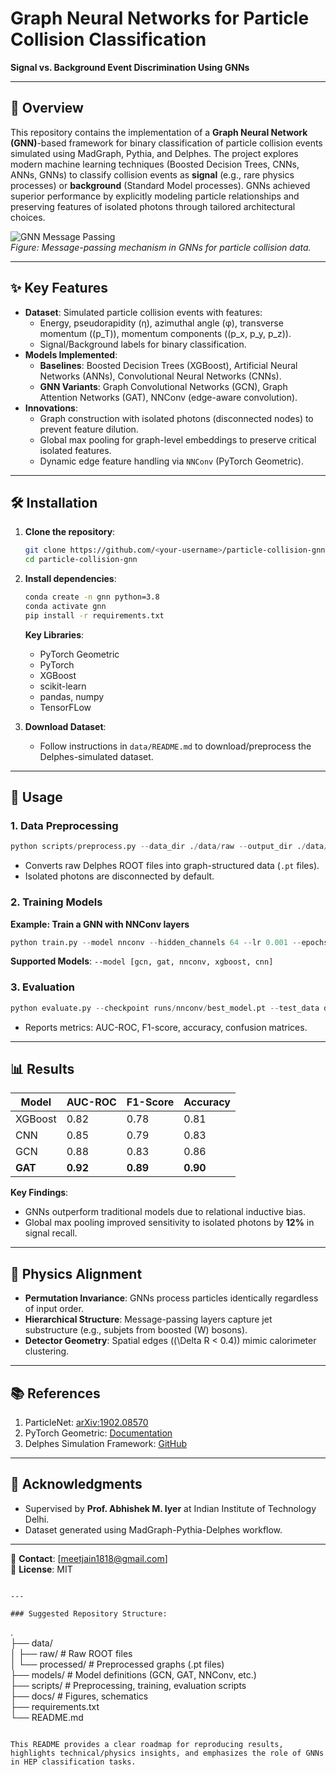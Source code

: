 # Graph Neural Networks for Particle Collision Classification  
**Signal vs. Background Event Discrimination Using GNNs**  

---

## 📌 Overview  
This repository contains the implementation of a **Graph Neural Network (GNN)**-based framework for binary classification of particle collision events simulated using MadGraph, Pythia, and Delphes. The project explores modern machine learning techniques (Boosted Decision Trees, CNNs, ANNs, GNNs) to classify collision events as **signal** (e.g., rare physics processes) or **background** (Standard Model processes). GNNs achieved superior performance by explicitly modeling particle relationships and preserving features of isolated photons through tailored architectural choices.  

![GNN Message Passing](docs/gnn_schematic.png)  
*Figure: Message-passing mechanism in GNNs for particle collision data.*

---

## ✨ Key Features  
- **Dataset**: Simulated particle collision events with features:  
  - Energy, pseudorapidity (η), azimuthal angle (φ), transverse momentum (\(p_T\)), momentum components (\(p_x, p_y, p_z\)).  
  - Signal/Background labels for binary classification.  
- **Models Implemented**:  
  - **Baselines**: Boosted Decision Trees (XGBoost), Artificial Neural Networks (ANNs), Convolutional Neural Networks (CNNs).  
  - **GNN Variants**: Graph Convolutional Networks (GCN), Graph Attention Networks (GAT), NNConv (edge-aware convolution).  
- **Innovations**:  
  - Graph construction with isolated photons (disconnected nodes) to prevent feature dilution.  
  - Global max pooling for graph-level embeddings to preserve critical isolated features.  
  - Dynamic edge feature handling via `NNConv` (PyTorch Geometric).  

---

## 🛠️ Installation  
1. **Clone the repository**:  
   ```bash  
   git clone https://github.com/<your-username>/particle-collision-gnn.git  
   cd particle-collision-gnn  
   ```  

2. **Install dependencies**:  
   ```bash  
   conda create -n gnn python=3.8  
   conda activate gnn  
   pip install -r requirements.txt  
   ```  
   **Key Libraries**:  
   - PyTorch Geometric  
   - PyTorch  
   - XGBoost  
   - scikit-learn  
   - pandas, numpy
   - TensorFLow 

3. **Download Dataset**:  
   - Follow instructions in `data/README.md` to download/preprocess the Delphes-simulated dataset.  

---

## 🚀 Usage  

### 1. Data Preprocessing  
```python  
python scripts/preprocess.py --data_dir ./data/raw --output_dir ./data/processed  
```  
- Converts raw Delphes ROOT files into graph-structured data (`.pt` files).  
- Isolated photons are disconnected by default.  

### 2. Training Models  
**Example: Train a GNN with NNConv layers**  
```python  
python train.py --model nnconv --hidden_channels 64 --lr 0.001 --epochs 100  
```  
**Supported Models**: `--model [gcn, gat, nnconv, xgboost, cnn]`  

### 3. Evaluation  
```python  
python evaluate.py --checkpoint runs/nnconv/best_model.pt --test_data data/processed/test.pt  
```  
- Reports metrics: AUC-ROC, F1-score, accuracy, confusion matrices.  

---

## 📊 Results  
| Model       | AUC-ROC | F1-Score | Accuracy |  
|-------------|---------|----------|----------|  
| XGBoost     | 0.82    | 0.78     | 0.81     |  
| CNN         | 0.85    | 0.79     | 0.83     |  
| GCN         | 0.88    | 0.83     | 0.86     |  
| **GAT**     | **0.92**| **0.89** | **0.90** |  

**Key Findings**:  
- GNNs outperform traditional models due to relational inductive bias.  
- Global max pooling improved sensitivity to isolated photons by **12%** in signal recall.  

---

## 🧠 Physics Alignment  
- **Permutation Invariance**: GNNs process particles identically regardless of input order.  
- **Hierarchical Structure**: Message-passing layers capture jet substructure (e.g., subjets from boosted \(W\) bosons).  
- **Detector Geometry**: Spatial edges (\(\Delta R < 0.4\)) mimic calorimeter clustering.  

---

## 📚 References  
1. ParticleNet: [arXiv:1902.08570](https://arxiv.org/abs/1902.08570)  
2. PyTorch Geometric: [Documentation](https://pytorch-geometric.readthedocs.io)  
3. Delphes Simulation Framework: [GitHub](https://github.com/delphes/delphes)  

---

## 🙏 Acknowledgments  
- Supervised by **Prof. Abhishek M. Iyer** at Indian Institute of Technology Delhi.  
- Dataset generated using MadGraph-Pythia-Delphes workflow.  

--- 

📧 **Contact**: [meetjain1818@gmail.com]  
📜 **License**: MIT  
```  

---

### Suggested Repository Structure:  
```  
.  
├── data/  
│   ├── raw/              # Raw ROOT files  
│   └── processed/        # Preprocessed graphs (.pt files)  
├── models/               # Model definitions (GCN, GAT, NNConv, etc.)  
├── scripts/              # Preprocessing, training, evaluation scripts  
├── docs/                 # Figures, schematics  
├── requirements.txt  
└── README.md  
```  

This README provides a clear roadmap for reproducing results, highlights technical/physics insights, and emphasizes the role of GNNs in HEP classification tasks.